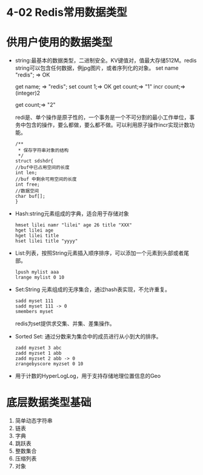# 4-02 Redis常用数据类型

# 供用户使用的数据类型

- string:最基本的数据类型，二进制安全。KV键值对，值最大存储512M。redis string可以包含任何数据，例jpg图片，或者序列化的对象。
 set name "redis"; => OK
  
  get name; => "redis";
  set count 1;=> OK
  get count;=> "1"
  incr count;=> (integer)2
  
  get count;=> "2"
  
  redi是、单个操作是原子性的，一个事务是一个不可分割的最小工作单位，事务中包含的操作，要么都做，要么都不做。可以利用原子操作incr实现计数功能。
  
  ```
  /**
   * 保存字符串对象的结构
   */
  struct sdshdr{
  //buf中已占用空间的长度
  int len;
  //buf 中剩余可用空间的长度
  int free;
  //数据空间
  char buf[];
  }
  ```
  
- Hash:string元素组成的字典，适合用于存储对象
  
  ```
  hmset lilei namr "lilei" age 26 title "XXX"
  hget lilei age
  hget lilei title
  hset lilei title "yyyy"
  ```
  
- List:列表，按照String元素插入顺序排序，可以添加一个元素到头部或者尾部。

  ```
  lpush mylist aaa
  lrange mylist 0 10
  ```

- Set:String 元素组成的无序集合，通过hash表实现，不允许重复。

  ```
  sadd myset 111
  sadd myset 111 -> 0
  smembers myset
  ```
  
  redis为set提供求交集、并集、差集操作。
  
- Sorted Set: 通过分数来为集合中的成员进行从小到大的排序。

  ```
  zadd myzset 3 abc
  zadd myzset 1 abb
  zadd myzset 2 abb -> 0
  zrangebyscore myzset 0 10
  ```
  
- 用于计数的HyperLogLog，用于支持存储地理位置信息的Geo

  
  
# 底层数据类型基础

1. 简单动态字符串
2. 链表
3. 字典
4. 跳跃表
5. 整数集合
6. 压缩列表
7. 对象



  